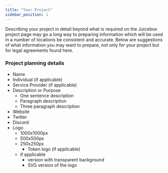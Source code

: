 ```yaml
---
title: "Your Project"
sidebar_position: 1
---
```


Describing your project in detail beyond what is required on the Juicebox project page may go a long way to preparing information which will be used in a number of locations be consistent and accurate. Below are suggestions of what information you may want to prepare, not only for your project but for legal agreements found here.

### Project planning details

-   Name
-   Individual (if applicable)
-   Service Provider (if applicable)
-   Description or Purpose
    -   One sentence description
    -   Paragraph description
    -   Three paragraph description
-   Website
-   Twitter
-   Discord
-   Logo
    -   1000x1000px
    -   500x500px
    -   250x250px
        -   Token logo (if applicable)
    -   if applicable
        -   version with transparent background
        -   SVG version of the logo
